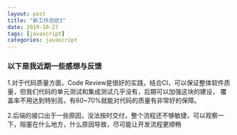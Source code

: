 ```yaml
---
layout: post
title: "新工作总结3"
date: 2019-10-27
tags: [javascript]
categories: javascript
---
```


### 以下是我近期一些感想与反馈

1.对于代码质量方面，Code Review是很好的实践，结合CI，可以保证整体软件质量，但我们代码的单元测试和集成测试几乎没有，后期可以加强这块的建设，
覆盖率不用达到特别高，有60~70%就能对代码的质量有非常好的保障。

2.后端的接口出于一些原因，没法按时交付，整个流程还不够敏捷，可以观察一下，阻塞在什么地方，什么原因导致，尽可能让开发流程更顺畅
